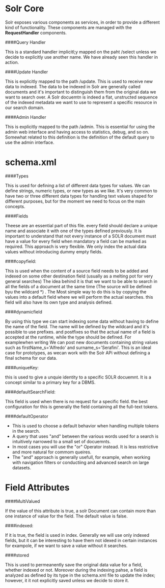 Solr Core
===========================

Solr exposes various components as services, in order to provide a different kind of functionality. These components are managed with the **RequestHandler** components. 

####Query Handler 

This is a standard handler implicitl;y mapped on the paht /select unless we decide to explicitly use another name. We have already seen this handler in action. 

####Update Handler 

This is explicitly mapped to the path /update. This is used to receive new data to indexed. The data to be indexed in Solr are generally called documents and it's important to distinguish them from the original data we want to search over. A Solr docuemtn is indeed a flat, unstructed sequence of the indexed metadata we want to use to represent a specific resource in our search domain. 

####Admin Handler

This is explicitly mapped to the path /admin. This is essential for using the admin web interface and having access to statistics, debug, and so on. Somewhat related to this definition is the definition of the default query to use the admin interface. 



schema.xml
==========================

####Types

This is used for defining a list of different data types for values. We can define strings, numeric types, or new types as we like. It's very common to have two or three different data types for handling text values shaped for different purposes, but for the moment we need to focus on the main concepts. 

####Fields

Theese are an essential part of this file. every field should declare a unique name and associate it with one of the types defined previously. It is important to understand that not every instance of a SOLR document must have a value for every field when mandatory a field can be marked as required. This approach is very flexible. We only index the actual data values without introducing dummy empty fields. 

####copyfield:

This is used when the content of a source field needs to be added and indexed on some other destination field (usually as a melting pot for very general searches) The idea behind it is that we want to be able to search in all the fields of a document at the same time (The source will be defined byu the wildcard *) . The Most simple way to do this is by copying the values into a default field where we will perform the actual searches. this field will also have its own type and analysis defined. 

####dynamicfield

By using this type we can start indexing some data without having to define the name of the field. The name will be defined by the wildcard and it's possible to use prefixes. and postfixes so that the actual name of a field is accepted at the runtime, while the type should be defined. For examplewhen writing <dynamicField name='*_s' type='string' />  We can post new documents containing string values such as firstName_s='Alfredo' and surname_s='Serafini'. This is an ideal case for prototypes, as wecan work with the Solr APi without defining a final schema  for our data. 

####uniqueKey: 

this is used to give a unquie identity to a specific SOLR docuemnt. It is a concept similar to a primary key for a DBMS. 

####defaultSearchField: 

This field is used when there is no request for a specific field. the best configuration for this is generally the field containing all the full-text tokens. 

####defaultOperator

- This is used to choose a default behavior when handling multiple tokens in the search. 
- A query that uses "and" between the various words used for a search is intuitively narrowed to a small set of docuemnts. 
- In most cases you will use the "or" Operator instead. It is less restrictive and more natural for commom queires. 
- The "and" approach is generally usefull, for example, when working with navigation filters or conductiing and advanced search on large datasets. 

Field Attributes
================


####MultiValued

If the value of this attribute is true, a solr Document can contain more than one instance of value for the field. The default value is false. 

####indexed: 

If it is true, the field is used in index. Generally we will use only indexed fields, but it can be interesting to have them not idexed in certain instances for exampole, if we want to save a value without it searches. 

####stored

This is used to permeanently save the original data value for a field, whether indexed or not. Moreover during the indexing pahse, a field is analyzed as defined by its type in the schema.xml  file to update the index; however, it it not explicitly saved unless we decide to store it. 








































